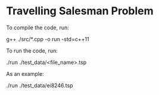 
# Travelling Salesman Problem

To compile the code, run:

g++ ./src/*.cpp -o run -std=c++11

To run the code, run:

./run ./test_data/<file_name>.tsp

As an example:

./run ./test_data/ei8246.tsp
